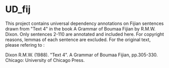 # UD_fij

This project contains universal dependency annotations on Fijian sentences drawn from "Text 4" in the book A Grammar of Boumaa Fijian by R.M.W. Dixon. Only sentences 2-110 are annotated and included here. For copyright reasons, lemmas of each sentence are excluded. For the original text, please refering to :

Dixon R.M.W. (1988). "Text 4". A Grammar of Boumaa Fijian, pp.305-330. Chicago: University of Chicago Press.
